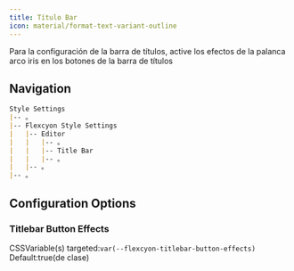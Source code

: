 ```yaml
---
title: Título Bar
icon: material/format-text-variant-outline
---
```


Para la configuración de la barra de títulos, active los efectos de la palanca arco iris en los botones de la barra de títulos

## Navigation

```md
Style Settings
|-- 。
|-- Flexcyon Style Settings
|   |-- Editor
|   |   |-- 。
|   |   |-- Title Bar
|   |   |-- 。
|   |-- 。
|-- 。
```

## Configuration Options

### Titlebar Button Effects

CSSVariable(s) targeted:`var(--flexcyon-titlebar-button-effects)`
Default:true(de clase)

